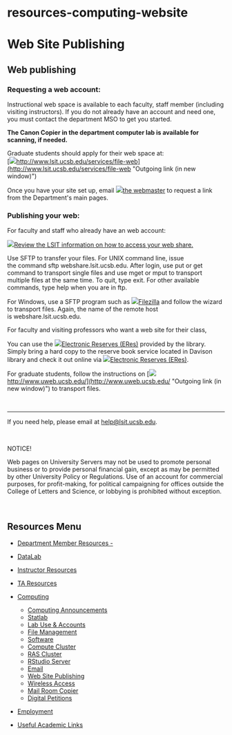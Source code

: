 # resources-computing-website

# Web Site Publishing

## Web publishing

### Requesting a web account:

Instructional web space is available to each faculty, staff member (including visiting instructors). If you do not already have an account and need one, you must contact the department MSO to get you started.

**The Canon Copier in the department computer lab is available for scanning, if needed.**

Graduate students should apply for their web space at:  
[![](https://kingslanding.pstat.ucsb.edu/computing/themes/mambo/icons/web.gif)http://www.lsit.ucsb.edu/services/file-web](http://www.lsit.ucsb.edu/services/file-web "Outgoing link (in new window)")

Once you have your site set up, email [![](https://kingslanding.pstat.ucsb.edu/computing/themes/mambo/icons/mail.gif)the webmaster](mailto:webmaster@pstat.ucsb.edu "Write an email (mail client launch)") to request a link from the Department's main pages.

### Publishing your web:

For faculty and staff who already have an web account:

[![](https://kingslanding.pstat.ucsb.edu/computing/themes/mambo/icons/web.gif)Review the LSIT information on how to access your web share.](http://www.lsit.ucsb.edu/index.php?page=shares "Outgoing link (in new window)")

Use SFTP to transfer your files. For UNIX command line, issue the command sftp webshare.lsit.ucsb.edu. After login, use put or get command to transport single files and use mget or mput to transport multiple files at the same time. To quit, type exit. For other available commands, type help when you are in ftp.

For Windows, use a SFTP program such as [![](https://kingslanding.pstat.ucsb.edu/computing/themes/mambo/icons/web.gif)Filezilla](http://filezilla-project.org/ "Outgoing link (in new window)") and follow the wizard to transport files. Again, the name of the remote host is webshare.lsit.ucsb.edu.

For faculty and visiting professors who want a web site for their class,

You can use the [![](https://kingslanding.pstat.ucsb.edu/computing/themes/mambo/icons/web.gif)Electronic Reserves (ERes)](http://eres.library.ucsb.edu/ "Outgoing link (in new window)") provided by the library. Simply bring a hard copy to the reserve book service located in Davison library and check it out online via [![](https://kingslanding.pstat.ucsb.edu/computing/themes/mambo/icons/web.gif)Electronic Reserves (ERes)](http://eres.library.ucsb.edu/ "Outgoing link (in new window)").

For graduate students, follow the instructions on [![](https://kingslanding.pstat.ucsb.edu/computing/themes/mambo/icons/web.gif)http://www.uweb.ucsb.edu/](http://www.uweb.ucsb.edu/ "Outgoing link (in new window)") to transport files.

 

* * *

If you need help, please email at [help@lsit.ucsb.edu](mailto:help@lsit.ucsb.edu "Write an email (mail client launch)").

 

NOTICE!

Web pages on University Servers may not be used to promote personal business or to provide personal financial gain, except as may be permitted by other University Policy or Regulations. Use of an account for commercial purposes, for profit-making, for political campaigning for offices outside the College of Letters and Science, or lobbying is prohibited without exception.

 

## Resources Menu

- [Department Member Resources -](/resources "Department Member Resources")
- [DataLab](/resources/statlab "DataLab")
- [Instructor Resources](/resources/instructor "Instructor Resources")
- [TA Resources](/resources/ta-resources "TA Resources")
- [Computing](/resources/computing "Computing")
  
  - [Computing Announcements](/resources/computing/announcements "Computing Announcements")
  - [Statlab](/resources/computing/statlab "Statlab")
  - [Lab Use &amp; Accounts](/resources/computing/lab-use "Lab Use & Accounts")
  - [File Management](/resources/computing/file-management "File Management")
  - [Software](/resources/computing/software "Software")
  - [Compute Cluster](/resources/computing/cluster "Compute Cluster")
  - [RAS Cluster](/resources/computing/ras "RAS Cluster")
  - [RStudio Server](/resources/computing/rstudio "RStudio Server")
  - [Email](/resources/computing/email "Email")
  - [Web Site Publishing](/resources/computing/website "Web Site Publishing")
  - [Wireless Access](/resources/computing/wireless "Wireless Access")
  - [Mail Room Copier](/resources/computing/copier "Mail Room Copier")
  - [Digital Petitions](/resources/computing/digital-petitions "Digital Petitions")
- [Employment](/about/employment "Employment")
- [Useful Academic Links](/resources/useful "Useful Academic Links")